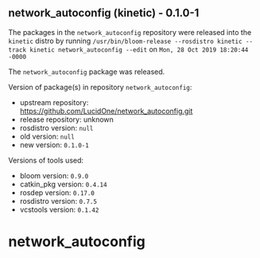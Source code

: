 ## network_autoconfig (kinetic) - 0.1.0-1

The packages in the `network_autoconfig` repository were released into the `kinetic` distro by running `/usr/bin/bloom-release --rosdistro kinetic --track kinetic network_autoconfig --edit` on `Mon, 28 Oct 2019 18:20:44 -0000`

The `network_autoconfig` package was released.

Version of package(s) in repository `network_autoconfig`:

- upstream repository: https://github.com/LucidOne/network_autoconfig.git
- release repository: unknown
- rosdistro version: `null`
- old version: `null`
- new version: `0.1.0-1`

Versions of tools used:

- bloom version: `0.9.0`
- catkin_pkg version: `0.4.14`
- rosdep version: `0.17.0`
- rosdistro version: `0.7.5`
- vcstools version: `0.1.42`


# network_autoconfig